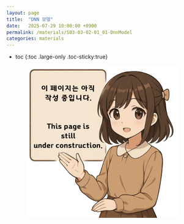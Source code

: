 ```yaml
---
layout: page
title:  "DNN 모델"
date:   2025-07-29 10:00:00 +0900
permalink: /materials/S03-03-02-01_01-DnnModel
categories: materials
---
```

* toc
{:toc .large-only .toc-sticky:true}


<div class="insert-image" style="text-align: center;">
    <img style="width: 400px;" src="/assets/img/PagePreparing.png">
</div>